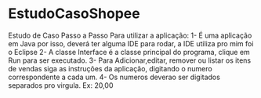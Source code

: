 # EstudoCasoShopee
Estudo de Caso Passo a Passo Para utilizar a aplicação: 1- É uma aplicação em Java por isso, deverá ter alguma IDE para rodar, a IDE utiliza pro mim foi o Eclipse 2- A classe Interface é a classe principal do programa, clique em Run para ser executado. 3- Para Adicionar,editar, remover ou listar os itens de vendas siga as instruções da aplicação, digitando o numero correspondente a cada um. 4- Os numeros deverao ser digitados separados pro virgula. Ex: 20,00
